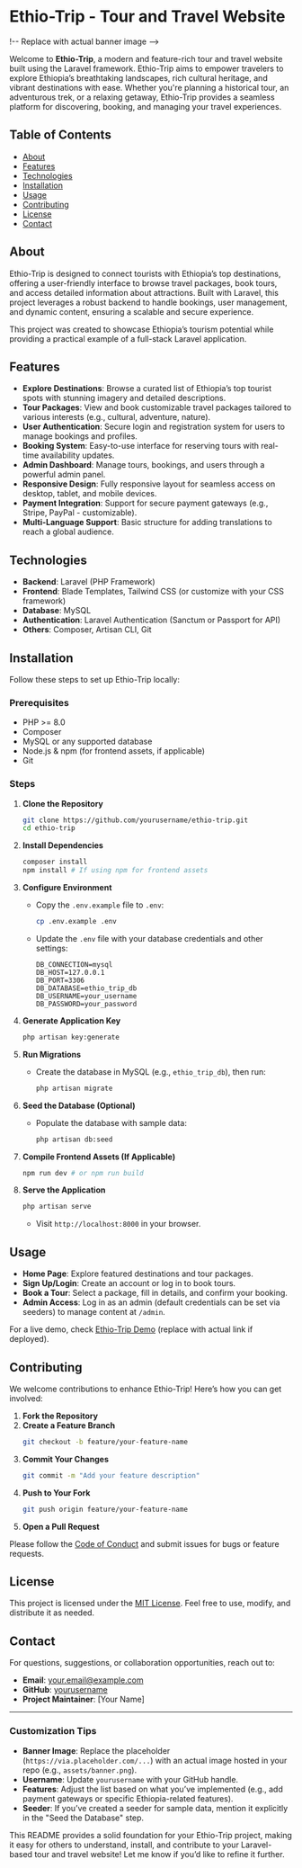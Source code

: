 

# Ethio-Trip - Tour and Travel Website

!-- Replace with actual banner image -->

Welcome to **Ethio-Trip**, a modern and feature-rich tour and travel website built using the Laravel framework. Ethio-Trip aims to empower travelers to explore Ethiopia’s breathtaking landscapes, rich cultural heritage, and vibrant destinations with ease. Whether you're planning a historical tour, an adventurous trek, or a relaxing getaway, Ethio-Trip provides a seamless platform for discovering, booking, and managing your travel experiences.

## Table of Contents
- [About](#about)
- [Features](#features)
- [Technologies](#technologies)
- [Installation](#installation)
- [Usage](#usage)
- [Contributing](#contributing)
- [License](#license)
- [Contact](#contact)

## About
Ethio-Trip is designed to connect tourists with Ethiopia’s top destinations, offering a user-friendly interface to browse travel packages, book tours, and access detailed information about attractions. Built with Laravel, this project leverages a robust backend to handle bookings, user management, and dynamic content, ensuring a scalable and secure experience.

This project was created to showcase Ethiopia’s tourism potential while providing a practical example of a full-stack Laravel application.

## Features
- **Explore Destinations**: Browse a curated list of Ethiopia’s top tourist spots with stunning imagery and detailed descriptions.
- **Tour Packages**: View and book customizable travel packages tailored to various interests (e.g., cultural, adventure, nature).
- **User Authentication**: Secure login and registration system for users to manage bookings and profiles.
- **Booking System**: Easy-to-use interface for reserving tours with real-time availability updates.
- **Admin Dashboard**: Manage tours, bookings, and users through a powerful admin panel.
- **Responsive Design**: Fully responsive layout for seamless access on desktop, tablet, and mobile devices.
- **Payment Integration**: Support for secure payment gateways (e.g., Stripe, PayPal - customizable).
- **Multi-Language Support**: Basic structure for adding translations to reach a global audience.

## Technologies
- **Backend**: Laravel (PHP Framework)
- **Frontend**: Blade Templates, Tailwind CSS (or customize with your CSS framework)
- **Database**: MySQL
- **Authentication**: Laravel Authentication (Sanctum or Passport for API)
- **Others**: Composer, Artisan CLI, Git

## Installation

Follow these steps to set up Ethio-Trip locally:

### Prerequisites
- PHP >= 8.0
- Composer
- MySQL or any supported database
- Node.js & npm (for frontend assets, if applicable)
- Git

### Steps
1. **Clone the Repository**
   ```bash
   git clone https://github.com/yourusername/ethio-trip.git
   cd ethio-trip
   ```

2. **Install Dependencies**
   ```bash
   composer install
   npm install # If using npm for frontend assets
   ```

3. **Configure Environment**
   - Copy the `.env.example` file to `.env`:
     ```bash
     cp .env.example .env
     ```
   - Update the `.env` file with your database credentials and other settings:
     ```
     DB_CONNECTION=mysql
     DB_HOST=127.0.0.1
     DB_PORT=3306
     DB_DATABASE=ethio_trip_db
     DB_USERNAME=your_username
     DB_PASSWORD=your_password
     ```

4. **Generate Application Key**
   ```bash
   php artisan key:generate
   ```

5. **Run Migrations**
   - Create the database in MySQL (e.g., `ethio_trip_db`), then run:
     ```bash
     php artisan migrate
     ```

6. **Seed the Database (Optional)**
   - Populate the database with sample data:
     ```bash
     php artisan db:seed
     ```

7. **Compile Frontend Assets (If Applicable)**
   ```bash
   npm run dev # or npm run build
   ```

8. **Serve the Application**
   ```bash
   php artisan serve
   ```
   - Visit `http://localhost:8000` in your browser.

## Usage
- **Home Page**: Explore featured destinations and tour packages.
- **Sign Up/Login**: Create an account or log in to book tours.
- **Book a Tour**: Select a package, fill in details, and confirm your booking.
- **Admin Access**: Log in as an admin (default credentials can be set via seeders) to manage content at `/admin`.

For a live demo, check [Ethio-Trip Demo](#) (replace with actual link if deployed).

## Contributing
We welcome contributions to enhance Ethio-Trip! Here’s how you can get involved:

1. **Fork the Repository**
2. **Create a Feature Branch**
   ```bash
   git checkout -b feature/your-feature-name
   ```
3. **Commit Your Changes**
   ```bash
   git commit -m "Add your feature description"
   ```
4. **Push to Your Fork**
   ```bash
   git push origin feature/your-feature-name
   ```
5. **Open a Pull Request**

Please follow the [Code of Conduct](CODE_OF_CONDUCT.md) and submit issues for bugs or feature requests.

## License
This project is licensed under the [MIT License](LICENSE). Feel free to use, modify, and distribute it as needed.

## Contact
For questions, suggestions, or collaboration opportunities, reach out to:
- **Email**: your.email@example.com
- **GitHub**: [yourusername](https://github.com/yourusername)
- **Project Maintainer**: [Your Name]

---

### Customization Tips
- **Banner Image**: Replace the placeholder (`https://via.placeholder.com/...`) with an actual image hosted in your repo (e.g., `assets/banner.png`).
- **Username**: Update `yourusername` with your GitHub handle.
- **Features**: Adjust the list based on what you’ve implemented (e.g., add payment gateways or specific Ethiopia-related features).
- **Seeder**: If you’ve created a seeder for sample data, mention it explicitly in the "Seed the Database" step.

This README provides a solid foundation for your Ethio-Trip project, making it easy for others to understand, install, and contribute to your Laravel-based tour and travel website! Let me know if you’d like to refine it further.
